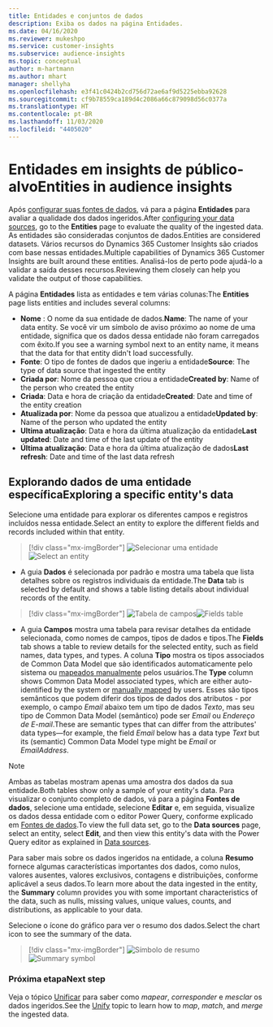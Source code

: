 ```yaml
---
title: Entidades e conjuntos de dados
description: Exiba os dados na página Entidades.
ms.date: 04/16/2020
ms.reviewer: mukeshpo
ms.service: customer-insights
ms.subservice: audience-insights
ms.topic: conceptual
author: m-hartmann
ms.author: mhart
manager: shellyha
ms.openlocfilehash: e3f41c0424b2cd756d72ae6af9d5225ebba92628
ms.sourcegitcommit: cf9b78559ca189d4c2086a66c879098d56c0377a
ms.translationtype: HT
ms.contentlocale: pt-BR
ms.lasthandoff: 11/03/2020
ms.locfileid: "4405020"
---
```

# <a name="entities-in-audience-insights"></a><span data-ttu-id="da6fa-103">Entidades em insights de público-alvo</span><span class="sxs-lookup"><span data-stu-id="da6fa-103">Entities in audience insights</span></span>

<span data-ttu-id="da6fa-104">Após [configurar suas fontes de dados](data-sources.md), vá para a página **Entidades** para avaliar a qualidade dos dados ingeridos.</span><span class="sxs-lookup"><span data-stu-id="da6fa-104">After [configuring your data sources](data-sources.md), go to the **Entities** page to evaluate the quality of the ingested data.</span></span> <span data-ttu-id="da6fa-105">As entidades são consideradas conjuntos de dados.</span><span class="sxs-lookup"><span data-stu-id="da6fa-105">Entities are considered datasets.</span></span> <span data-ttu-id="da6fa-106">Vários recursos do Dynamics 365 Customer Insights são criados com base nessas entidades.</span><span class="sxs-lookup"><span data-stu-id="da6fa-106">Multiple capabilities of Dynamics 365 Customer Insights are built around these entities.</span></span> <span data-ttu-id="da6fa-107">Analisá-los de perto pode ajudá-lo a validar a saída desses recursos.</span><span class="sxs-lookup"><span data-stu-id="da6fa-107">Reviewing them closely can help you validate the output of those capabilities.</span></span>

<span data-ttu-id="da6fa-108">A página **Entidades** lista as entidades e tem várias colunas:</span><span class="sxs-lookup"><span data-stu-id="da6fa-108">The **Entities** page lists entities and includes several columns:</span></span>

- <span data-ttu-id="da6fa-109">**Nome** : O nome da sua entidade de dados.</span><span class="sxs-lookup"><span data-stu-id="da6fa-109">**Name**: The name of your data entity.</span></span> <span data-ttu-id="da6fa-110">Se você vir um símbolo de aviso próximo ao nome de uma entidade, significa que os dados dessa entidade não foram carregados com êxito.</span><span class="sxs-lookup"><span data-stu-id="da6fa-110">If you see a warning symbol next to an entity name, it means that the data for that entity didn't load successfully.</span></span>
- <span data-ttu-id="da6fa-111">**Fonte**: O tipo de fontes de dados que ingeriu a entidade</span><span class="sxs-lookup"><span data-stu-id="da6fa-111">**Source**: The type of data source that ingested the entity</span></span>
- <span data-ttu-id="da6fa-112">**Criada por**: Nome da pessoa que criou a entidade</span><span class="sxs-lookup"><span data-stu-id="da6fa-112">**Created by**: Name of the person who created the entity</span></span>
- <span data-ttu-id="da6fa-113">**Criada**: Data e hora de criação da entidade</span><span class="sxs-lookup"><span data-stu-id="da6fa-113">**Created**: Date and time of the entity creation</span></span>
- <span data-ttu-id="da6fa-114">**Atualizada por**: Nome da pessoa que atualizou a entidade</span><span class="sxs-lookup"><span data-stu-id="da6fa-114">**Updated by**: Name of the person who updated the entity</span></span>
- <span data-ttu-id="da6fa-115">**Ultima atualização**: Data e hora da última atualização da entidade</span><span class="sxs-lookup"><span data-stu-id="da6fa-115">**Last updated**: Date and time of the last update of the entity</span></span>
- <span data-ttu-id="da6fa-116">**Última atualização**: Data e hora da última atualização de dados</span><span class="sxs-lookup"><span data-stu-id="da6fa-116">**Last refresh**: Date and time of the last data refresh</span></span>

## <a name="exploring-a-specific-entitys-data"></a><span data-ttu-id="da6fa-117">Explorando dados de uma entidade específica</span><span class="sxs-lookup"><span data-stu-id="da6fa-117">Exploring a specific entity's data</span></span>

<span data-ttu-id="da6fa-118">Selecione uma entidade para explorar os diferentes campos e registros incluídos nessa entidade.</span><span class="sxs-lookup"><span data-stu-id="da6fa-118">Select an entity to explore the different fields and records included within that entity.</span></span>

> [!div class="mx-imgBorder"]
> <span data-ttu-id="da6fa-119">![Selecionar uma entidade](media/data-manager-entities-data.png "Selecionar uma entidade")</span><span class="sxs-lookup"><span data-stu-id="da6fa-119">![Select an entity](media/data-manager-entities-data.png "Select an entity")</span></span>

- <span data-ttu-id="da6fa-120">A guia **Dados** é selecionada por padrão e mostra uma tabela que lista detalhes sobre os registros individuais da entidade.</span><span class="sxs-lookup"><span data-stu-id="da6fa-120">The **Data** tab is selected by default and shows a table listing details about individual records of the entity.</span></span>

> [!div class="mx-imgBorder"]
> <span data-ttu-id="da6fa-121">![Tabela de campos](media/data-manager-entities-fields.PNG "Tabela de campos")</span><span class="sxs-lookup"><span data-stu-id="da6fa-121">![Fields table](media/data-manager-entities-fields.PNG "Fields table")</span></span>

- <span data-ttu-id="da6fa-122">A guia **Campos** mostra uma tabela para revisar detalhes da entidade selecionada, como nomes de campos, tipos de dados e tipos.</span><span class="sxs-lookup"><span data-stu-id="da6fa-122">The **Fields** tab shows a table to review details for the selected entity, such as field names, data types, and types.</span></span> <span data-ttu-id="da6fa-123">A coluna **Tipo** mostra os tipos associados de Common Data Model que são identificados automaticamente pelo sistema ou [mapeados manualmente](map-entities.md) pelos usuários.</span><span class="sxs-lookup"><span data-stu-id="da6fa-123">The **Type** column shows Common Data Model associated types, which are either auto-identified by the system or [manually mapped](map-entities.md) by users.</span></span> <span data-ttu-id="da6fa-124">Esses são tipos semânticos que podem diferir dos tipos de dados dos atributos - por exemplo, o campo *Email* abaixo tem um tipo de dados *Texto*, mas seu tipo de Common Data Model (semântico) pode ser *Email* ou *Endereço de E-mail*.</span><span class="sxs-lookup"><span data-stu-id="da6fa-124">These are semantic types that can differ from the attributes' data types—for example, the field *Email* below has a data type *Text* but its (semantic) Common Data Model type might be *Email* or *EmailAddress*.</span></span>

> [!NOTE]
> <span data-ttu-id="da6fa-125">Ambas as tabelas mostram apenas uma amostra dos dados da sua entidade.</span><span class="sxs-lookup"><span data-stu-id="da6fa-125">Both tables show only a sample of your entity's data.</span></span> <span data-ttu-id="da6fa-126">Para visualizar o conjunto completo de dados, vá para a página **Fontes de dados**, selecione uma entidade, selecione **Editar** e, em seguida, visualize os dados dessa entidade com o editor Power Query, conforme explicado em [Fontes de dados](data-sources.md).</span><span class="sxs-lookup"><span data-stu-id="da6fa-126">To view the full data set, go to the **Data sources** page, select an entity, select **Edit**, and then view this entity's data with the Power Query editor as explained in [Data sources](data-sources.md).</span></span>

<span data-ttu-id="da6fa-127">Para saber mais sobre os dados ingeridos na entidade, a coluna **Resumo** fornece algumas características importantes dos dados, como nulos, valores ausentes, valores exclusivos, contagens e distribuições, conforme aplicável a seus dados.</span><span class="sxs-lookup"><span data-stu-id="da6fa-127">To learn more about the data ingested in the entity, the **Summary** column provides you with some important characteristics of the data, such as nulls, missing values, unique values, counts, and distributions, as applicable to your data.</span></span>

<span data-ttu-id="da6fa-128">Selecione o ícone do gráfico para ver o resumo dos dados.</span><span class="sxs-lookup"><span data-stu-id="da6fa-128">Select the chart icon to see the summary of the data.</span></span>

> [!div class="mx-imgBorder"]
> <span data-ttu-id="da6fa-129">![Símbolo de resumo](media/data-manager-entities-summary.png "Tabela de resumo de dados")</span><span class="sxs-lookup"><span data-stu-id="da6fa-129">![Summary symbol](media/data-manager-entities-summary.png "Data summary table")</span></span>

### <a name="next-step"></a><span data-ttu-id="da6fa-130">Próxima etapa</span><span class="sxs-lookup"><span data-stu-id="da6fa-130">Next step</span></span>

<span data-ttu-id="da6fa-131">Veja o tópico [Unificar](data-unification.md) para saber como *mapear*, *corresponder* e *mesclar* os dados ingeridos.</span><span class="sxs-lookup"><span data-stu-id="da6fa-131">See the [Unify](data-unification.md) topic to learn how to *map*, *match*, and *merge* the ingested data.</span></span>
